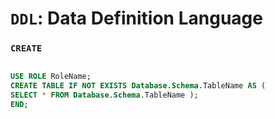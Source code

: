 # `DDL`: Data Definition Language

### `CREATE`
```sql

USE ROLE RoleName;
CREATE TABLE IF NOT EXISTS Database.Schema.TableName AS (
SELECT * FROM Database.Schema.TableName );
END;
```
